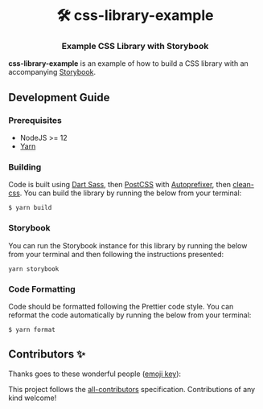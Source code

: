 <h1 align="center" style="border-bottom: none;">🛠️ css-library-example</h1>
<h3 align="center">Example CSS Library with Storybook</h3>

**css-library-example** is an example of how to build a CSS library with an accompanying [Storybook].

## Development Guide

### Prerequisites

- NodeJS >= 12
- [Yarn](https://yarnpkg.com/)

### Building

Code is built using [Dart Sass], then [PostCSS] with [Autoprefixer], then [clean-css]. You can build the library by
running the below from your terminal:

```shell
$ yarn build
```

### Storybook

You can run the Storybook instance for this library by running the below from your terminal and then following
the instructions presented:

```shell
yarn storybook
```

### Code Formatting

Code should be formatted following the Prettier code style. You can reformat the code automatically by running the below
from your terminal:

```shell
$ yarn format
```

[Storybook]: https://storybook.js.org/
[Dart Sass]: https://sass-lang.com/dart-sass
[PostCSS]: https://postcss.org/
[Autoprefixer]: https://github.com/postcss/autoprefixer
[clean-css]: https://github.com/clean-css/clean-css-cli

## Contributors ✨

Thanks goes to these wonderful people ([emoji key](https://allcontributors.org/docs/en/emoji-key)):

<!-- ALL-CONTRIBUTORS-LIST:START - Do not remove or modify this section -->
<!-- prettier-ignore-start -->
<!-- markdownlint-disable -->
<!-- markdownlint-restore -->
<!-- prettier-ignore-end -->
<!-- ALL-CONTRIBUTORS-LIST:END -->

This project follows the [all-contributors](https://github.com/all-contributors/all-contributors) specification. Contributions of any kind welcome!